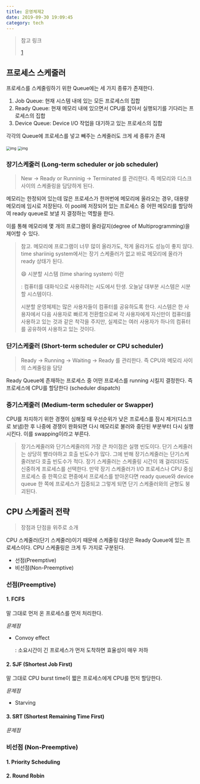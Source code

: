 ```yaml
---
title: 운영체제2
date: 2019-09-30 19:09:45
category: tech
---
```


> 참고 링크 
>
> [1](https://twinw.tistory.com/4)

## 프로세스 스케줄러

프로세스를 스케줄링하기 위한 Queue에는 세 가지 종류가 존재한다. 

1. Job Queue: 현재 시스템 내에 있는 모든 프로세스의 집합 
2. Ready Queue: 현재 메모리 내에 있으면서 CPU를 잡아서 실행되기를 기다리는 프로세스의 집합
3. Device Queue: Device I/O 작업을 대기하고 있는 프로세스의 집합 

각각의 Queue에 프로세스를 넣고 빼주는 스케줄러도 크게 세 종류가 존재 



<img src="https://t1.daumcdn.net/cfile/tistory/99E85E3A5C460F1906" alt="img" style="zoom: 67%;" />

<img src="https://t1.daumcdn.net/cfile/tistory/257E073C568E868F32" alt="img" style="zoom: 67%;" />

### 장기스케줄러 (Long-term scheduler or job scheduler)

> New -> Ready or Runninig -> Terminated 를 관리한다. 즉 메모리와 디스크 사이의 스케줄링을 담당하게 된다. 

메모리는 한정되어 있는데 많은 프로세스가 한꺼번에 메모리에 올라오는 경우, 대용량 메모리에 임시로 저장된다. 이 pool에 저장되어 있는 프로세스 중 어떤 메모리를 할당하여 ready queue로 보낼 지 결정하는 역할을 한다. 

이를 통해 메모리에 몇 개의 프로그램이 올라갈지(degree of Multiprogramming)을 제어할 수 있다. 

> 참고. 메모리에 프로그램이 너무 많이 올라가도, 적게 올라가도 성능이 좋지 않다. time shariinig system에서는 장기 스케줄러가 없고 바로 메모리에 올라가 ready 상태가 된다. 
>
> :smile: 시분할 시스템 (time sharing system) 이란
>
> : 컴퓨터를 대화식으로 사용하려는 시도에서 탄생. 오늘날 대부분 시스템은 시분할 시스템이다. 
>
> 시분할 운영체제는 많은 사용자들이 컴퓨터를 공유하도록 한다. 시스템은 한 사용자에서 다음 사용자로 빠르게 전환함으로써 각 사용자에게 자신만이 컴퓨터를 사용하고 있는 것과 같은 착각을 주지만, 실제로는 여러 사용자가 하나의 컴퓨터를 공유하여 사용하고 있는 것이다. 

### 단기스케줄러 (Short-term scheduler or CPU scheduler)

> Ready -> Running -> Waiting -> Ready 를 관리한다. 즉 CPU와 메모리 사이의 스케줄링을 담당

Ready Queue에 존재하는 프로세스 중 어떤 프로세스를 running 시킬지 결정한다. 즉 프로세스에 CPU를 할당한다 (scheduler dispatch) 



### 중기스케줄러 (Medium-term scheduler or Swapper)

CPU를 차지하기 위한 경쟁이 심해질 때 우선순위가 낮은 프로세스를 잠시 제거(디스크로 보냄)한 후 나중에 경쟁이 완화되면 다시 메모리로 불러와 중단된 부분부터 다시 실행시킨다. 이를 swapping이라고 부른다. 



> 장기스케줄러와 단기스케줄러의 가장 큰 차이점은 실행 빈도이다. 단기 스케줄러는 상당히 빨라야하고 호출 빈도수가 많다. 그에 반해 장기스케줄러는 단기스케줄러보다 호출 빈도수가 적다. 장기 스케줄러는 스케줄링 시간이 꽤 걸리더라도 신중하게 프로세스를 선택한다. 만약 장기 스케줄러가 I/O 프로세스나 CPU 중심 프로세스 중 한쪽으로 편중에서 프로세스를 받아온다면 ready queue와 device queue 한 쪽에 프로세스가 집중되고 그렇게 되면 단기 스케줄러와의 균형도 붕괴된다. 



## CPU 스케줄러 전략

> 장점과 단점을 위주로 소개 

CPU 스케줄러(단기 스케줄러)이기 때문에 스케줄링 대상은 Ready Queue에 있는 프로세스이다. CPU 스케줄링은 크게 두 가지로 구분된다. 

- 선점(Preemptive)
- 비선점(Non-Preemptive)

### 선점(Preemptive)

 #### 1. FCFS 

말 그대로 먼저 온 프로세스를 먼저 처리한다. 

*문제점*

- Convoy effect 

  : 소요시간이 긴 프로세스가 먼저 도착하면 효율성이 매우 저하

#### 2. SJF (Shortest Job First)

말 그대로 CPU burst time이 짧은 프로세스에게 CPU를 먼저 할당한다. 

*문제점*

- Starving

#### 3. SRT (Shortest Remaining Time First) 

*문제점* 



### 비선점 (Non-Preemptive)

#### 1. Priority Scheduling 

#### 2. Round Robin








